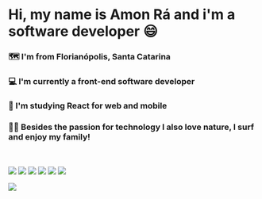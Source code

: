 <h1>Hi, my name is Amon Rá and i'm a software developer 😄</h1>

<h3>🗺️ I'm from Florianópolis, Santa Catarina</h3>
<h3>💻 I'm currently a front-end software developer</h3>
<h3>📱 I'm studying React for web and mobile</h3>
<h3>🏄‍♂️ Besides the passion for technology I also love nature, I surf and enjoy my family!</h3>

<br><br>
<img src="https://img.shields.io/badge/HTML5-E34F26?style=for-the-badge&logo=html5&logoColor=white"></img>
<img src="https://img.shields.io/badge/CSS3-1572B6?style=for-the-badge&logo=css3&logoColor=white"></img>
<img src="https://img.shields.io/badge/JavaScript-F7DF1E?style=for-the-badge&logo=javascript&logoColor=black"></img>
<img src="https://img.shields.io/badge/TypeScript-007ACC?style=for-the-badge&logo=typescript&logoColor=white"></img>
<img src="https://img.shields.io/badge/React-20232A?style=for-the-badge&logo=react&logoColor=61DAFB"></img>
<img src="https://img.shields.io/badge/PHP-777BB4?style=for-the-badge&logo=php&logoColor=white"></img>

<img src="https://github-readme-stats.vercel.app/api/top-langs/?username=amonradev&theme=blue-green"></img>


